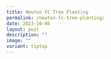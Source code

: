 ```yaml
---
title: Newton FC Tree Planting
permalink: /newton-fc-tree-planting/
date: 2023-10-06
layout: post
description: ""
image: ""
variant: tiptap
---
```

<p></p>